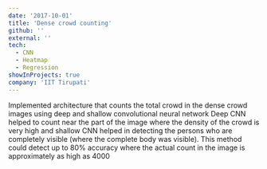 ```yaml
---
date: '2017-10-01'
title: 'Dense crowd counting'
github: ''
external: ''
tech:
  - CNN
  - Heatmap
  - Regression
showInProjects: true
company: 'IIT Tirupati'
---
```


Implemented architecture that counts the total crowd in the dense crowd images using deep and shallow convolutional neural network Deep CNN helped to count near the part of the image where the density of the crowd is very high and shallow CNN helped in detecting the persons who are completely visible (where the complete body was visible). This method could detect up to 80% accuracy where the actual count in the image is approximately as high as 4000
